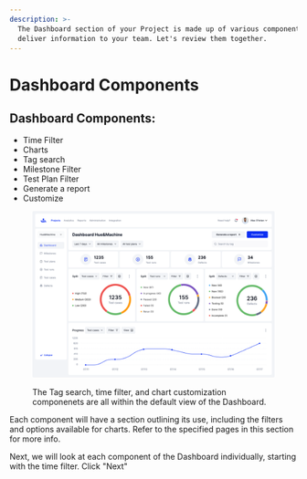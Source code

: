 ```yaml
---
description: >-
  The Dashboard section of your Project is made up of various components to
  deliver information to your team. Let's review them together.
---
```


# Dashboard Components

## Dashboard Components:

* Time Filter
* Charts
* Tag search
* Milestone Filter
* Test Plan Filter
* Generate a report
* Customize

<figure><img src="../../../.gitbook/assets/437_Dashboard default_0.png" alt=""><figcaption><p>The Tag search, time filter, and chart customization componenets are all within the default view of the Dashboard.</p></figcaption></figure>

Each component will have a section outlining its use, including the filters and options available for charts. Refer to the specified pages in this section for more info.&#x20;

Next, we will look at each component of the Dashboard individually, starting with the time filter. Click "Next"&#x20;
